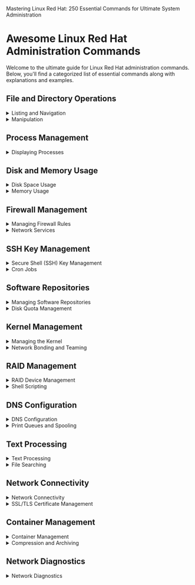 Mastering Linux Red Hat: 250 Essential Commands for Ultimate System Administration
# Awesome Linux Red Hat Administration Commands

Welcome to the ultimate guide for Linux Red Hat administration commands. Below, you'll find a categorized list of essential commands along with explanations and examples.

## File and Directory Operations

<details>
<summary>Listing and Navigation</summary>

- `ls [options] [directory]`: List directory contents.
  Example: `ls -l /home/user`

- `pwd`: Print the current working directory.
  Example: `pwd`

- `cd [directory]`: Change the current directory.
  Example: `cd /var/www/html`

<!-- Continue with more commands -->

</details>

<details>
<summary>Manipulation</summary>

<!-- Continue with more commands -->

</details>

<!-- Repeat the above structure for other categories -->

## Process Management

<details>
<summary>Displaying Processes</summary>

- `ps [options]`: Display information about running processes.
  Example: `ps aux`

- `top`: Display a dynamic view of system processes.
  Example: `top`

<!-- Continue with more commands -->

</details>

<!-- Repeat the above structure for other categories -->

## Disk and Memory Usage

<details>
<summary>Disk Space Usage</summary>

- `df [options]`: Display disk space usage.
  Example: `df -h`

- `du [options] file/directory`: Display file and directory space usage.
  Example: `du -sh /var/www`

<!-- Continue with more commands -->

</details>

<details>
<summary>Memory Usage</summary>

<!-- Continue with more commands -->

</details>
<!-- Continue with more categories and commands -->

## Firewall Management

<details>
<summary>Managing Firewall Rules</summary>

- `firewall-cmd [options] [command]`: Manage firewall rules.
  Example: `firewall-cmd --zone=public --add-port=80/tcp --permanent`

</details>

<details>
<summary>Network Services</summary>

- `netstat [options]`: Print network connections, routing tables, interface statistics.
  Example: `netstat -tuln`

- `lsof [options]`: List open files and network connections.
  Example: `lsof -i :80`

</details>

<!-- Continue with more categories and commands -->

## SSH Key Management

<details>
<summary>Secure Shell (SSH) Key Management</summary>

- `ssh-keygen [options]`: Generate SSH key pairs.
  Example: `ssh-keygen -t rsa`

- `ssh-copy-id [user]@[host]`: Copy SSH public key to remote host.
  Example: `ssh-copy-id user@example.com`

</details>

<details>
<summary>Cron Jobs</summary>

- `crontab [options]`: Manage user cron jobs.
  Example: `crontab -e`

- `systemctl [options] cron.service`: Manage the cron service.
  Example: `systemctl start cron`

</details>

<!-- Continue with more categories and commands -->

## Software Repositories

<details>
<summary>Managing Software Repositories</summary>

- `yum repolist [options]`: List all enabled repositories.
  Example: `yum repolist`

- `dnf repolist [options]`: List all enabled repositories using DNF.
  Example: `dnf repolist`

</details>

<details>
<summary>Disk Quota Management</summary>

- `quotacheck [options]`: Scan filesystems for disk usage.
  Example: `quotacheck -avugm`

- `quotaon [options]`: Enable disk quotas.
  Example: `quotaon /dev/sda1`

</details>

<!-- Continue with more categories and commands -->

## Kernel Management

<details>
<summary>Managing the Kernel</summary>

- `uname [options]`: Print kernel information.
  Example: `uname -r`

- `grubby [options]`: Manage GRUB boot loader configuration.
  Example: `grubby --set-default=1`

</details>

<details>
<summary>Network Bonding and Teaming</summary>

- `nmcli [options] connection add type bond/slave/... con-name [name]`: Add network connections.
  Example: `nmcli connection add type bond con-name mybond ifname eth0,eth1 mode active-backup`

- `teamd [options]`: Team network device driver management.
  Example: `teamd -g -c team0.conf`

</details>

<!-- Continue with more categories and commands -->

## RAID Management

<details>
<summary>RAID Device Management</summary>

- `mdadm [options]`: Manage RAID devices.
  Example: `mdadm --create /dev/md0 --level=1 --raid-devices=2 /dev/sdb1 /dev/sdc1`

</details>

<details>
<summary>Shell Scripting</summary>

- `bash [script_file]`: Run a Bash shell script.
  Example: `bash myscript.sh`

- `sh [script_file]`: Run a shell script using the sh interpreter.
  Example: `sh myscript.sh`

</details>

<!-- Continue with more categories and commands -->

## DNS Configuration

<details>
<summary>DNS Configuration</summary>

- `dig [options] domain`: DNS lookup utility.
  Example: `dig example.com`

- `nslookup [options] domain`: Query DNS servers for information.
  Example: `nslookup google.com`

</details>

<details>
<summary>Print Queues and Spooling</summary>

- `lp [options] file`: Print files.
  Example: `lp -d printer1 file.txt`

- `lprm [options] job_id`: Remove print jobs from a queue.
  Example: `lprm 123`

</details>

<!-- Continue with more categories and commands -->

## Text Processing

<details>
<summary>Text Processing</summary>

- `awk '[pattern] { action }' file`: Text processing and reporting tool.
  Example: `awk '/pattern/ { print $1 }' data.txt`

- `cut [options] file`: Remove sections from lines of files.
  Example: `cut -d ',' -f 1,3 data.csv`

</details>

<details>
<summary>File Searching</summary>

- `find [path] [expression]`: Search for files and directories.
  Example: `find /var/www -name "*.html"`

- `locate [options] pattern`: Find files using a prebuilt database.
  Example: `locate myfile.txt`

</details>

<!-- Continue with more categories and commands -->

## Network Connectivity

<details>
<summary>Network Connectivity</summary>

- `nmap [options] target`: Network exploration tool and security scanner.
  Example: `nmap -p 80,443 example.com`

- `nc [options] host port`: Netcat - networking utility for reading/writing data across network connections.
  Example: `nc -vz google.com 80`

</details>

<details>
<summary>SSL/TLS Certificate Management</summary>

- `openssl [options]`: SSL/TLS toolkit.
  Example: `openssl genpkey -algorithm RSA -out private-key.pem`

- `certbot [options]`: Automatically obtain and install SSL/TLS certificates.
  Example: `certbot certonly --standalone -d example.com`

</details>

<!-- Continue with more categories and commands -->

## Container Management

<details>
<summary>Container Management</summary>

- `docker [options]`: Command-line interface for Docker containers.
  Example: `docker run -d --name mycontainer nginx`

- `podman [options]`: Command-line interface for Podman containers.
  Example: `podman run -d --name mypod nginx`

</details>

<details>
<summary>Compression and Archiving</summary>

- `xz [options] file`: Compress or decompress .xz files.
  Example: `xz -9 file.txt`

- `zip [options] file.zip files`: Create or extract ZIP archives.
  Example: `zip -r archive.zip folder`

</details>

<!-- Continue with more categories and commands -->

## Network Diagnostics

<details>
<summary>Network Diagnostics</summary>

- `mtr [options] host`: Network diagnostic tool.
  Example: `mtr google.com`

- `ssldump [options]`: SSL/TLS network protocol analyzer.
  Example

<!-- Repeat the above structure for other categories -->

<!-- Continue with more categories and commands -->

## Conclusion

Congratulations on exploring these awesome Linux Red Hat administration commands! By mastering these tools, you'll become a proficient Linux administrator and unlock a world of possibilities for managing and optimizing your system. Keep learning, experimenting, and building your skills. Happy command-line adventures!

## Resources

For further reading and exploration, check out the following resources:

- [Official Red Hat Documentation](https://access.redhat.com/documentation/)
- [Linux Command Line Basics](https://www.gnu.org/software/bash/manual/html_node/index.html)

## License

This guide is licensed under the [MIT License](LICENSE).

---

_Your feedback and contributions are highly appreciated! Help us improve this guide and make it even more awesome._

_Last updated: 8 Aug 2023
